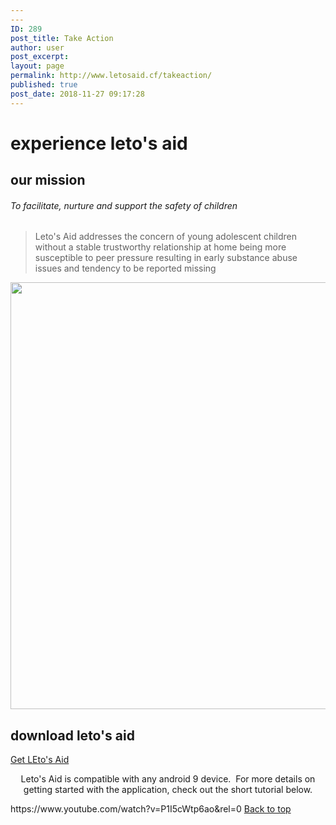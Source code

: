 ```yaml
---
---
ID: 289
post_title: Take Action
author: user
post_excerpt:
layout: page
permalink: http://www.letosaid.cf/takeaction/
published: true
post_date: 2018-11-27 09:17:28
---
```

<h1>
					experience leto's aid
				</h1>
			<h2>our mission</h2>		
			<h6>To facilitate, nurture and support the safety of children</h6>		
		<blockquote><p>Leto's Aid addresses the concern of young adolescent children without a stable trustworthy relationship at home being more susceptible to peer pressure resulting in early substance abuse issues and tendency to be reported missing</p></blockquote>		
										<img width="1024" height="683" src="http://www.letosaid.cf/wp-content/uploads/2019/09/adult-baby-casual-236164-1024x683.jpg" alt="" srcset="https://www.letosaid.cf/wp-content/uploads/2019/09/adult-baby-casual-236164-1024x683.jpg 1024w, https://www.letosaid.cf/wp-content/uploads/2019/09/adult-baby-casual-236164-300x200.jpg 300w, https://www.letosaid.cf/wp-content/uploads/2019/09/adult-baby-casual-236164-768x512.jpg 768w" sizes="(max-width: 1024px) 100vw, 1024px" />											
			<h2>download leto's aid</h2>		
			<a href="wp-content/uploads/dlm_uploads/2019/09/app-release-1.apk" role="button">
						Get LEto's Aid
					</a>
		<p style="text-align: center;">Leto's Aid is compatible with any android 9 device.  For more details on getting started with the application, check out the short tutorial below.</p>https://www.youtube.com/watch?v=P1I5cWtp6ao&#038;rel=0		
			<a href="#top" role="button">
						Back to top
					</a>